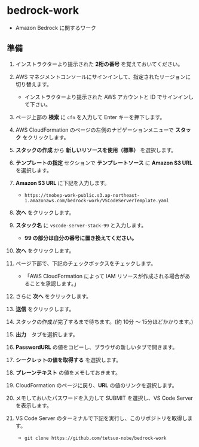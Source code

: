 # bedrock-work

* Amazon Bedrock に関するワーク

## 準備

1. インストラクターより提示された **2桁の番号** を覚えておいてください。

1. AWS マネジメントコンソールにサインインして、指定されたリージョンに切り替えます。
    - インストラクターより提示された AWS アカウントと ID でサインインして下さい。

1. ページ上部の **検索** に `cfn` を入力して Enter キーを押下します。

1. AWS CloudFormation のページの左側のナビゲーションメニューで **スタック** をクリックします。

1. **スタックの作成** から **新しいリソースを使用（標準）** を選択します。

1. **テンプレートの指定** セクションで **テンプレートソース** に **Amazon S3 URL** を選択します。

1. **Amazon S3 URL** に下記を入力します。
    - `https://tnobep-work-public.s3.ap-northeast-1.amazonaws.com/bedrock-work/VSCodeServerTemplate.yaml`

1. **次へ** をクリックします。

1. **スタック名** に `vscode-server-stack-99` と入力します。
    - **99 の部分は自分の番号に置き換えてください。**

1. **次へ** をクリックします。

1. ページ下部で、下記のチェックボックスをチェックします。
    - 「AWS CloudFormation によって IAM リソースが作成される場合があることを承認します。」

1. さらに **次へ** をクリックします。

1. **送信** をクリックします。

1. スタックの作成が完了するまで待ちます。(約 10分 ～ 15分ほどかかります。)

1. **出力**　タブを選択します。

1. **PasswordURL** の値をコピーし、ブラウザの新しいタブで開きます。

1. **シークレットの値を取得する** を選択します。

1. **プレーンテキスト** の値をメモしておきます。

1. CloudFormation のページに戻り、**URL** の値のリンクを選択します。

1. メモしておいたパスワードを入力して SUBMIT を選択し、VS Code Server を表示します。

1. VS Code Server のターミナルで下記を実行し、このリポジトリを取得します。
    - ```
      git clone https://github.com/tetsuo-nobe/bedrock-work
      ```


      

